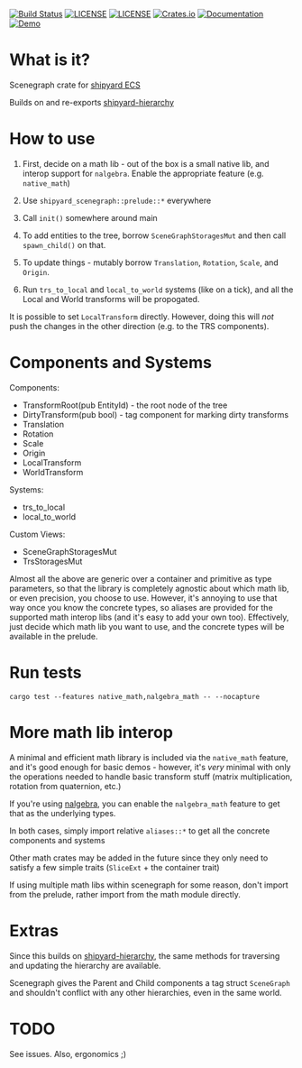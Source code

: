 [![Build Status](https://github.com/dakom/shipyard-scenegraph/workflows/Test%2C%20Build%2C%20and%20Deploy/badge.svg)](https://github.com/dakom/shipyard-scenegraph/actions)
[![LICENSE](https://img.shields.io/badge/license-MIT-blue.svg)](LICENSE-MIT)
[![LICENSE](https://img.shields.io/badge/license-apache-blue.svg)](LICENSE-APACHE)
[![Crates.io](https://img.shields.io/crates/v/shipyard_scenegraph.svg)](https://crates.io/crates/shipyard_scenegraph)
[![Documentation](https://docs.rs/shipyard_scenegraph/badge.svg)](https://docs.rs/shipyard_scenegraph)
[![Demo](https://img.shields.io/badge/demo-launch-yellow)](https://dakom.github.io/shipyard-scenegraph)

# What is it?
Scenegraph crate for [shipyard ECS](https://github.com/leudz/shipyard)

Builds on and re-exports [shipyard-hierarchy](https://github.com/dakom/shipyard-hierarchy)

# How to use

1. First, decide on a math lib - out of the box is a small native lib, and interop support for `nalgebra`. Enable the appropriate feature (e.g. `native_math`)

2. Use `shipyard_scenegraph::prelude::*` everywhere

3. Call `init()` somewhere around main

4. To add entities to the tree, borrow `SceneGraphStoragesMut` and then call `spawn_child()` on that.

5. To update things - mutably borrow `Translation`, `Rotation`, `Scale`, and `Origin`.

6. Run `trs_to_local` and `local_to_world` systems (like on a tick), and all the Local and World transforms will be propogated.

It is possible to set `LocalTransform` directly. However, doing this will _not_ push the changes in the other direction (e.g. to the TRS components).

# Components and Systems

Components:

* TransformRoot(pub EntityId) - the root node of the tree
* DirtyTransform(pub bool) - tag component for marking dirty transforms
* Translation
* Rotation
* Scale
* Origin
* LocalTransform
* WorldTransform

Systems:

* trs_to_local 
* local_to_world

Custom Views:

* SceneGraphStoragesMut
* TrsStoragesMut

Almost all the above are generic over a container and primitive as type parameters, so that the library is completely agnostic about which math lib, or even precision, you choose to use. However, it's annoying to use that way once you know the concrete types, so aliases are provided for the supported math interop libs (and it's easy to add your own too). Effectively, just decide which math lib you want to use, and the concrete types will be available in the prelude. 

# Run tests

`cargo test --features native_math,nalgebra_math -- --nocapture`

# More math lib interop

A minimal and efficient math library is included via the `native_math` feature, and it's good enough for basic demos - however, it's _very_ minimal with only the operations needed to handle basic transform stuff (matrix multiplication, rotation from quaternion, etc.)

If you're using [nalgebra](https://nalgebra.org/), you can enable the `nalgebra_math` feature to get that as the underlying types.

In both cases, simply import relative `aliases::*` to get all the concrete components and systems 

Other math crates may be added in the future since they only need to satisfy a few simple traits (`SliceExt` + the container trait)

If using multiple math libs within scenegraph for some reason, don't import from the prelude, rather import from the math module directly.

# Extras

Since this builds on [shipyard-hierarchy](https://github.com/dakom/shipyard-hierarchy), the same methods for traversing and updating the hierarchy are available.

Scenegraph gives the Parent and Child components a tag struct `SceneGraph` and shouldn't conflict with any other hierarchies, even in the same world.

# TODO

See issues. Also, ergonomics ;)
